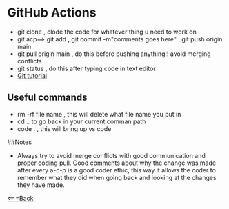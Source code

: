 # GitHub Actions 

- git clone , clode the code for whatever thing u need to work on  
- git acp==> git add , git commit -m"comments goes here" , git push origin main  
- git pull origin main , do this before pushing anything!! avoid merging conflicts  
- git status , do this after typing code in text editor
- [Git tutorial](https://blog.udemy.com/git-tutorial-a-comprehensive-guide/)

## Useful commands

- rm -rf file name , this will delete what file name you put in  
- cd .. to go back in your current comman path  
- code .  , this will bring up vs code

 ##Notes

- Always try to avoid merge conflicts with good communication and proper coding pull. Good comments about why the change was made after every a-c-p is a good coder ethic, this way it allows the coder to remember what they did when going back and looking at the changes they have made.

[<===Back](README.MD)
